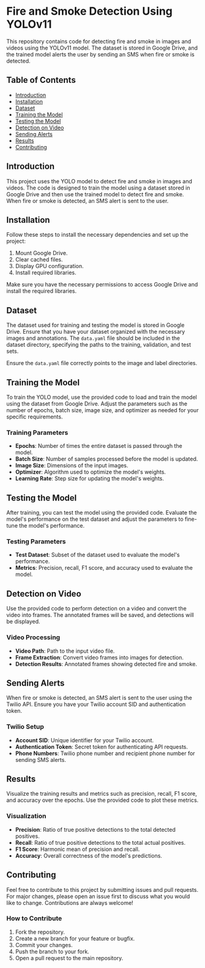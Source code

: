 # Fire and Smoke Detection Using YOLOv11

This repository contains code for detecting fire and smoke in images and videos using the YOLOv11 model. The dataset is stored in Google Drive, and the trained model alerts the user by sending an SMS when fire or smoke is detected.

## Table of Contents
- [Introduction](#introduction)
- [Installation](#installation)
- [Dataset](#dataset)
- [Training the Model](#training-the-model)
- [Testing the Model](#testing-the-model)
- [Detection on Video](#detection-on-video)
- [Sending Alerts](#sending-alerts)
- [Results](#results)
- [Contributing](#contributing)

## Introduction
This project uses the YOLO model to detect fire and smoke in images and videos. The code is designed to train the model using a dataset stored in Google Drive and then use the trained model to detect fire and smoke. When fire or smoke is detected, an SMS alert is sent to the user.

## Installation
Follow these steps to install the necessary dependencies and set up the project:

1. Mount Google Drive.
2. Clear cached files.
3. Display GPU configuration.
4. Install required libraries.

Make sure you have the necessary permissions to access Google Drive and install the required libraries.

## Dataset
The dataset used for training and testing the model is stored in Google Drive. Ensure that you have your dataset organized with the necessary images and annotations. The `data.yaml` file should be included in the dataset directory, specifying the paths to the training, validation, and test sets.

Ensure the `data.yaml` file correctly points to the image and label directories.

## Training the Model
To train the YOLO model, use the provided code to load and train the model using the dataset from Google Drive. Adjust the parameters such as the number of epochs, batch size, image size, and optimizer as needed for your specific requirements.

### Training Parameters
- **Epochs**: Number of times the entire dataset is passed through the model.
- **Batch Size**: Number of samples processed before the model is updated.
- **Image Size**: Dimensions of the input images.
- **Optimizer**: Algorithm used to optimize the model's weights.
- **Learning Rate**: Step size for updating the model's weights.

## Testing the Model
After training, you can test the model using the provided code. Evaluate the model's performance on the test dataset and adjust the parameters to fine-tune the model's performance.

### Testing Parameters
- **Test Dataset**: Subset of the dataset used to evaluate the model's performance.
- **Metrics**: Precision, recall, F1 score, and accuracy used to evaluate the model.

## Detection on Video
Use the provided code to perform detection on a video and convert the video into frames. The annotated frames will be saved, and detections will be displayed.

### Video Processing
- **Video Path**: Path to the input video file.
- **Frame Extraction**: Convert video frames into images for detection.
- **Detection Results**: Annotated frames showing detected fire and smoke.

## Sending Alerts
When fire or smoke is detected, an SMS alert is sent to the user using the Twilio API. Ensure you have your Twilio account SID and authentication token.

### Twilio Setup
- **Account SID**: Unique identifier for your Twilio account.
- **Authentication Token**: Secret token for authenticating API requests.
- **Phone Numbers**: Twilio phone number and recipient phone number for sending SMS alerts.

## Results
Visualize the training results and metrics such as precision, recall, F1 score, and accuracy over the epochs. Use the provided code to plot these metrics.

### Visualization
- **Precision**: Ratio of true positive detections to the total detected positives.
- **Recall**: Ratio of true positive detections to the total actual positives.
- **F1 Score**: Harmonic mean of precision and recall.
- **Accuracy**: Overall correctness of the model's predictions.

## Contributing
Feel free to contribute to this project by submitting issues and pull requests. For major changes, please open an issue first to discuss what you would like to change. Contributions are always welcome!

### How to Contribute
1. Fork the repository.
2. Create a new branch for your feature or bugfix.
3. Commit your changes.
4. Push the branch to your fork.
5. Open a pull request to the main repository.
